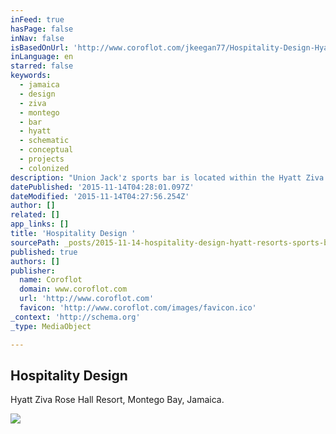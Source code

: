 ```yaml
---
inFeed: true
hasPage: false
inNav: false
isBasedOnUrl: 'http://www.coroflot.com/jkeegan77/Hospitality-Design-Hyatt-Resorts-Sports-Bar'
inLanguage: en
starred: false
keywords:
  - jamaica
  - design
  - ziva
  - montego
  - bar
  - hyatt
  - schematic
  - conceptual
  - projects
  - colonized
description: "Union Jack'z sports bar is located within the Hyatt Ziva Rose Hall Resort, Montego Bay, Jamaica. "
datePublished: '2015-11-14T04:28:01.097Z'
dateModified: '2015-11-14T04:27:56.254Z'
author: []
related: []
app_links: []
title: 'Hospitality Design '
sourcePath: _posts/2015-11-14-hospitality-design-hyatt-resorts-sports-bar-by-jamie-keega.md
published: true
authors: []
publisher:
  name: Coroflot
  domain: www.coroflot.com
  url: 'http://www.coroflot.com'
  favicon: 'http://www.coroflot.com/images/favicon.ico'
_context: 'http://schema.org'
_type: MediaObject

---
```

<article style=""><h1>Hospitality Design </h1><p>Hyatt Ziva Rose Hall Resort, Montego Bay, Jamaica. </p><img src="http://s3images.coroflot.com/user_files/individual_files/projects/327436_1622462_cover__7ldym0featljdxz8xcg.png" /></article>